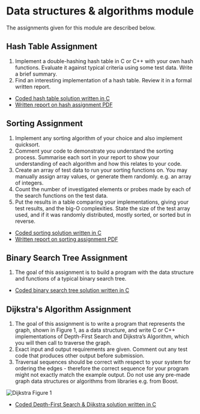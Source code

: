 # Data structures & algorithms module

The assignments given for this module are described below.


<h2>Hash Table Assignment</h2>
<ol>
  <li>Implement a double-hashing hash table in C or C++ with your own hash functions.
    Evaluate it against typical criteria using some test data.
    Write a brief summary.</li>
  <li>Find an interesting implementation of a hash table.
    Review it in a formal written report.</li>
</ol>

<ul>
  <li><a href="3D5A---Data-structures---Algorithms/Hash Table Solution.c"> Coded hash table solution written in C</a></li>
  <li><a href="3D5A---Data-structures---Algorithms/Hash Table Report.pdf"> Written report on hash assignment PDF</a></li>
</ul>

<h2>Sorting Assignment</h2>
<ol>
  <li> Implement any sorting algorithm of your choice and also implement quicksort. </li>
  <li> Comment your code to demonstrate you understand the sorting process. Summarise each sort in
    your report to show your understanding of each algorithm and how this relates to your code. </li>
<li> Create an array of test data to run your sorting functions on. You may manually assign array
  values, or generate them randomly. e.g. an array of integers. </li>
<li>Count the number of investigated elements or probes made by each of the search functions on
  the test data. </li>
<li>Put the results in a table comparing your implementations, giving your test results, and the big-O
complexities. State the size of the test array used, and if it was randomly distributed, mostly
  sorted, or sorted but in reverse. </li>
</ol>

<ul>
  <li><a href="3D5A---Data-structures---Algorithms/Sorting Assignment Solution.c"> Coded sorting solution written in C</a></li>
  <li><a href="3D5A---Data-structures---Algorithms/Sorting Assignment Report.pdf"> Written report on sorting assignment PDF</a></li>
</ul>


<h2>Binary Search Tree Assignment</h2>
<ol>
  <li>The goal of this assignment is to build a program with the data structure
    and functions of a typical binary search tree.</li>
</ol>

<ul>
  <li><a href="3D5A---Data-structures---Algorithms/Binary Search Tree Solution.c"> Coded binary search tree solution written in C</a></li>
</ul>

<h2>Dijkstra's Algorithm Assignment</h2>
<ol>
  <li>The goal of this assignment is to write a program that represents the graph, shown in Figure 1, as
    a data structure, and write C or C++ implementations of Depth-First Search and Dijkstra’s
    Algorithm, which you will then call to traverse the graph. </li>
  <li>Exact input and output requirements are given. Comment out any test code that produces other
    output before submission.</li>
   <li>Traversal sequences should be correct with respect to your system for ordering the edges - therefore
    the correct sequence for your program might not exactly match the example output.
    Do not use any pre-made graph data structures or algorithms from libraries e.g. from Boost.</li>
</ol>


![Dijkstra Figure 1](https://raw.github.com/donaltuohy/3D5A---Data-structures---Algorithms/Diagram1.JPG "Optional Title")

<ul>
  <li><a href="3D5A---Data-structures---Algorithms/Dijkstra's Algoithm Solution.c"> Coded Depth-First Search & Dijkstra solution written in C</a></li>
</ul>

    

